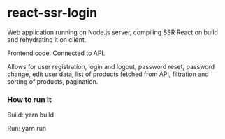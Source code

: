 # react-ssr-login

Web application running on Node.js server, compiling SSR React on build and rehydrating it on client.

Frontend code. Connected to API.

Allows for user registration, login and logout, password reset, password change, edit user data, list of products fetched from API, filtration and sorting of products, pagination.


### How to run it
Build: yarn build

Run: yarn run
